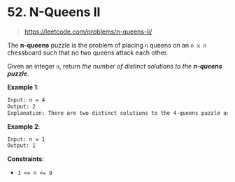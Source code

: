 # 52. N-Queens II

> <https://leetcode.com/problems/n-queens-ii/>

The **n-queens** puzzle is the problem of placing `n` queens on an `n x n`
chessboard such that no two queens attack each other.

Given an integer `n`, return *the number of distinct solutions to the
**n-queens puzzle***.

**Example 1**:

```txt
Input: n = 4
Output: 2
Explanation: There are two distinct solutions to the 4-queens puzzle as shown.
```

**Example 2**:

```txt
Input: n = 1
Output: 1
```

**Constraints**:

- `1 <= n <= 9`
